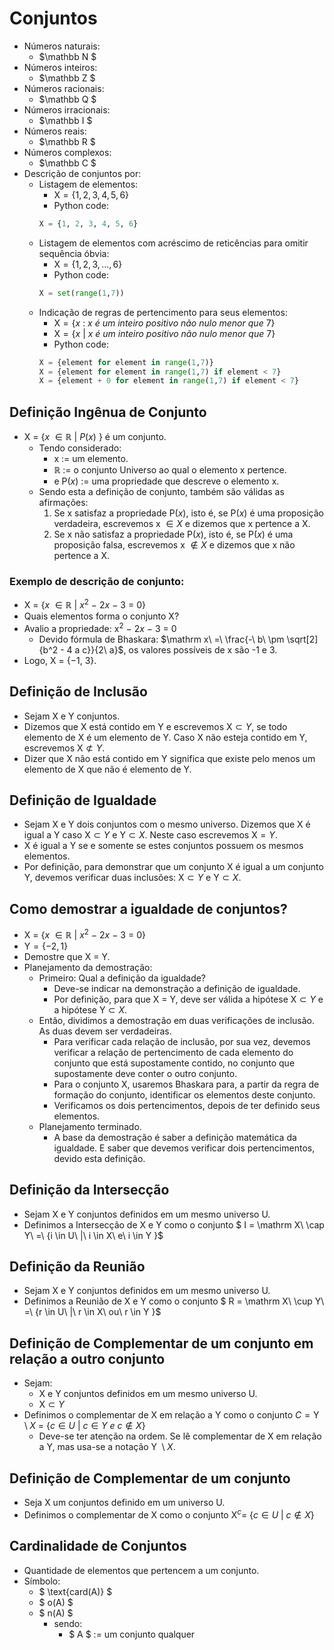 # Conjuntos
- Números naturais: 
    - $\mathbb N $
- Números inteiros:
    - $\mathbb Z $
- Números racionais:
    - $\mathbb Q $
- Números irracionais:
    - $\mathbb I $
- Números reais:
    - $\mathbb R $
- Números complexos:
    - $\mathbb C $
- Descrição de conjuntos por:
    - Listagem de elementos: 
        - $\mathrm X = \{ 1, 2, 3, 4, 5, 6 \}$  
        - Python code:  
        ```python
        X = {1, 2, 3, 4, 5, 6}
        ```
    - Listagem de elementos com acréscimo de reticências para omitir sequência óbvia: 
        - $\mathrm X = \{ 1, 2, 3, ..., 6 \}$  
        - Python code:  
        ```python
        X = set(range(1,7))
        ```
    - Indicação de regras de pertencimento para seus elementos:
        - $\mathrm X = \{ x\ :\ x\ é\ um\ inteiro\ positivo\ não\ nulo\ menor\ que\ 7 \}$
        - $\mathrm X = \{ x\ |\ x\ é\ um\ inteiro\ positivo\ não\ nulo\ menor\ que\ 7 \}$  
        - Python code:  
        ```python
        X = {element for element in range(1,7)}
        X = {element for element in range(1,7) if element < 7}
        X = {element + 0 for element in range(1,7) if element < 7}
        ```  
## Definição Ingênua de Conjunto
- $\mathrm X\ =\ \{x\ \in \mathbb R\ \mathrm |\ P(x)\ \}$ é um conjunto.
    - Tendo considerado:
        - x := um elemento.
        - $\mathbb R$ := o conjunto Universo ao qual o elemento x pertence.
        - e $\mathrm P(x)$ := uma propriedade que descreve o elemento $\mathrm x$.
    - Sendo esta a definição de conjunto, também são válidas as afirmações:
        1. Se $\mathrm x$ satisfaz a propriedade $\mathrm P(x)$, isto é, se $\mathrm P(x)$ é uma proposição verdadeira, escrevemos $\mathrm x\ \in X$ e dizemos que x pertence a X. 
        2. Se $\mathrm x$ não satisfaz a propriedade $\mathrm P(x)$, isto é, se $\mathrm P(x)$ é uma proposição falsa, escrevemos $\mathrm x\ \notin X$ e dizemos que x não pertence a X.

### Exemplo de descrição de conjunto:
- $\mathrm X\ =\ \{x\ \in \mathbb R\ \mathrm |\ x^2\ -\ 2x\ -\ 3\ =\ 0 \}$
- Quais elementos forma o conjunto X? 
- Avalio a propriedade: $\mathrm x^2\ -\ 2x\ -\ 3\ =\ 0$  
    - Devido fórmula de Bhaskara:  $\mathrm x\ =\ \frac{-\ b\ \pm \sqrt[2]{b^2 - 4 a c}}{2\ a}$, os valores possíveis de x são -1 e 3.
- Logo, $\mathrm X\ =\ \{-1,\ 3\}$.  

## Definição de Inclusão
- Sejam X e Y conjuntos. 
- Dizemos que X está contido em Y e escrevemos $\mathrm X \subset Y$, se todo elemento de X é um elemento de Y. Caso X não esteja contido em Y, escrevemos $\mathrm X \not\subset Y$.
- Dizer que X não está contido em Y significa que existe pelo menos um elemento de X que não é elemento de Y.

## Definição de Igualdade
- Sejam X e Y dois conjuntos com o mesmo universo. Dizemos que X é igual a Y caso $\mathrm X \subset Y$ e $\mathrm Y \subset X$. Neste caso escrevemos $\mathrm X = Y$.
- X é igual a Y se e somente se estes conjuntos possuem os mesmos elementos.
- Por definição, para demonstrar que um conjunto X é igual a um conjunto Y, devemos verificar duas inclusões: $\mathrm X \subset Y$ e $\mathrm Y \subset X$.

## Como demostrar a igualdade de conjuntos?
- $\mathrm X\ =\ \{x\ \in \mathbb R\ \mathrm |\ x^2\ -\ 2x\ -\ 3\ =\ 0 \}$
- $\mathrm Y = \{-2, 1\}$
- Demostre que X = Y.
- Planejamento da demostração:
    - Primeiro: Qual a definição da igualdade?
        - Deve-se indicar na demonstração a definição de igualdade.
        - Por definição, para que X = Y, deve ser válida a hipótese $\mathrm X \subset Y$ e a hipótese $\mathrm Y \subset X$.
    - Então, dividimos a demostração em duas verificações de inclusão. As duas devem ser verdadeiras.
        - Para verificar cada relação de inclusão, por sua vez, devemos verificar a relação de pertencimento de cada elemento do conjunto que está supostamente contido, no conjunto que supostamente deve conter o outro conjunto.
        - Para o conjunto X, usaremos Bhaskara para, a partir da regra de formação do conjunto, identificar os elementos deste conjunto.
        - Verificamos os dois pertencimentos, depois de ter definido seus elementos.
    - Planejamento terminado.
        - A base da demostração é saber a definição matemática da igualdade. E saber que devemos verificar dois pertencimentos, devido esta definição.

## Definição da Intersecção
- Sejam X e Y conjuntos definidos em um mesmo universo U.
- Definimos a Intersecção de X e Y como o conjunto $ I = \mathrm X\ \cap Y\ =\ \{i \in U\ |\ i \in X\ e\ i \in Y \}$

## Definição da Reunião
- Sejam X e Y conjuntos definidos em um mesmo universo U.
- Definimos a Reunião de X e Y como o conjunto $ R = \mathrm X\ \cup Y\ =\ \{r \in U\ |\ r \in X\ ou\ r \in Y \}$

## Definição de Complementar de um conjunto em relação a outro conjunto
- Sejam:
    - X e Y conjuntos definidos em um mesmo universo U.
    - $\mathrm X \subset Y$
- Definimos o complementar de X em relação a Y como o conjunto $C = \mathrm Y\ \setminus X\ =\ \{c \in U\ |\ c \in Y\ e\ c \not\in X \}$
    - Deve-se ter atenção na ordem. Se lê complementar de X em relação a Y, mas usa-se a notação  $\mathrm Y\ \setminus X$.

## Definição de Complementar de um conjunto
- Seja X um conjuntos definido em um universo U.
- Definimos o complementar de X como o conjunto $\mathrm X^c =\ \{c \in U\ |\ c \not\in X \}$

## Cardinalidade de Conjuntos
- Quantidade de elementos que pertencem a um conjunto.
- Símbolo:
	- $ \text{card(A)} $
	- $ o(A) $
	- $ n(A) $
		- sendo:
			- $ A $ := um conjunto qualquer
